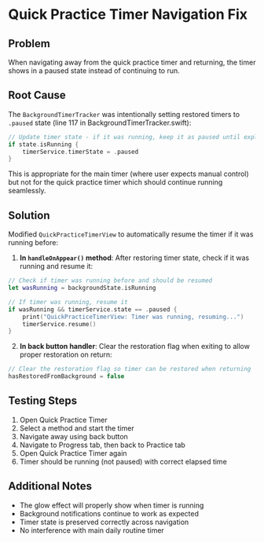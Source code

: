# Quick Practice Timer Navigation Fix

## Problem
When navigating away from the quick practice timer and returning, the timer shows in a paused state instead of continuing to run.

## Root Cause
The `BackgroundTimerTracker` was intentionally setting restored timers to `.paused` state (line 117 in BackgroundTimerTracker.swift):
```swift
// Update timer state - if it was running, keep it as paused until explicitly started
if state.isRunning {
    timerService.timerState = .paused
}
```

This is appropriate for the main timer (where user expects manual control) but not for the quick practice timer which should continue running seamlessly.

## Solution
Modified `QuickPracticeTimerView` to automatically resume the timer if it was running before:

1. **In `handleOnAppear()` method**: After restoring timer state, check if it was running and resume it:
```swift
// Check if timer was running before and should be resumed
let wasRunning = backgroundState.isRunning

// If timer was running, resume it
if wasRunning && timerService.state == .paused {
    print("QuickPracticeTimerView: Timer was running, resuming...")
    timerService.resume()
}
```

2. **In back button handler**: Clear the restoration flag when exiting to allow proper restoration on return:
```swift
// Clear the restoration flag so timer can be restored when returning
hasRestoredFromBackground = false
```

## Testing Steps
1. Open Quick Practice Timer
2. Select a method and start the timer
3. Navigate away using back button
4. Navigate to Progress tab, then back to Practice tab
5. Open Quick Practice Timer again
6. Timer should be running (not paused) with correct elapsed time

## Additional Notes
- The glow effect will properly show when timer is running
- Background notifications continue to work as expected
- Timer state is preserved correctly across navigation
- No interference with main daily routine timer